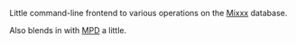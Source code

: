Little command-line frontend to various operations on the
[Mixxx](http://mixxx.org) database.

Also blends in with [MPD](http://mpd.wikia.com/wiki/Music_Player_Daemon_Wiki) a little.
